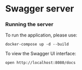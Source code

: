 # Swagger server

### Running the server
To run the application, please use:

```
docker-compose up -d --build
```

To view the Swagger UI interface:

```
open http://localhost:8080/docs
```

